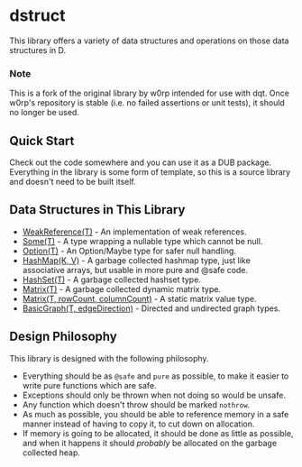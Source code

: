 # dstruct

This library offers a variety of data structures and operations on those
data structures in D.

### Note
This is a fork of the original library by w0rp intended for use with dqt.
Once w0rp's repository is stable (i.e. no failed assertions or unit tests), it should no longer be used.

## Quick Start

Check out the code somewhere and you can use it as a DUB package. Everything
in the library is some form of template, so this is a source library and
doesn't need to be built itself.

## Data Structures in This Library

* [WeakReference(T)](source/dstruct/weak_reference.d) - An implementation of
  weak references.
* [Some(T)](source/dstruct/option.d) - A type wrapping a nullable type which
  cannot be null.
* [Option(T)](source/dstruct/option.d) - An Option/Maybe type for safer
  null handling.
* [HashMap(K, V)](source/dstruct/map.d) - A garbage collected hashmap type,
  just like associative arrays, but usable in more pure and @safe code.
* [HashSet(T)](source/dstruct/set.d) - A garbage collected hashset type.
* [Matrix(T)](source/dstruct/matrix.d) - A garbage collected dynamic
  matrix type.
* [Matrix(T, rowCount, columnCount)](source/dstruct/matrix.d) - A static
  matrix value type.
* [BasicGraph(T, edgeDirection)](source/dstruct/graph.d) - Directed
  and undirected graph types.

## Design Philosophy

This library is designed with the following philosophy.

* Everything should be as ```@safe``` and ```pure``` as possible, to
  make it easier to write pure functions which are safe.
* Exceptions should only be thrown when not doing so would be unsafe.
* Any function which doesn't throw should be marked ```nothrow```.
* As much as possible, you should be able to reference memory in a safe
  manner instead of having to copy it, to cut down on allocation.
* If memory is going to be allocated, it should be done as little as possible,
  and when it happens it should *probably* be allocated on
  the garbage collected heap.
